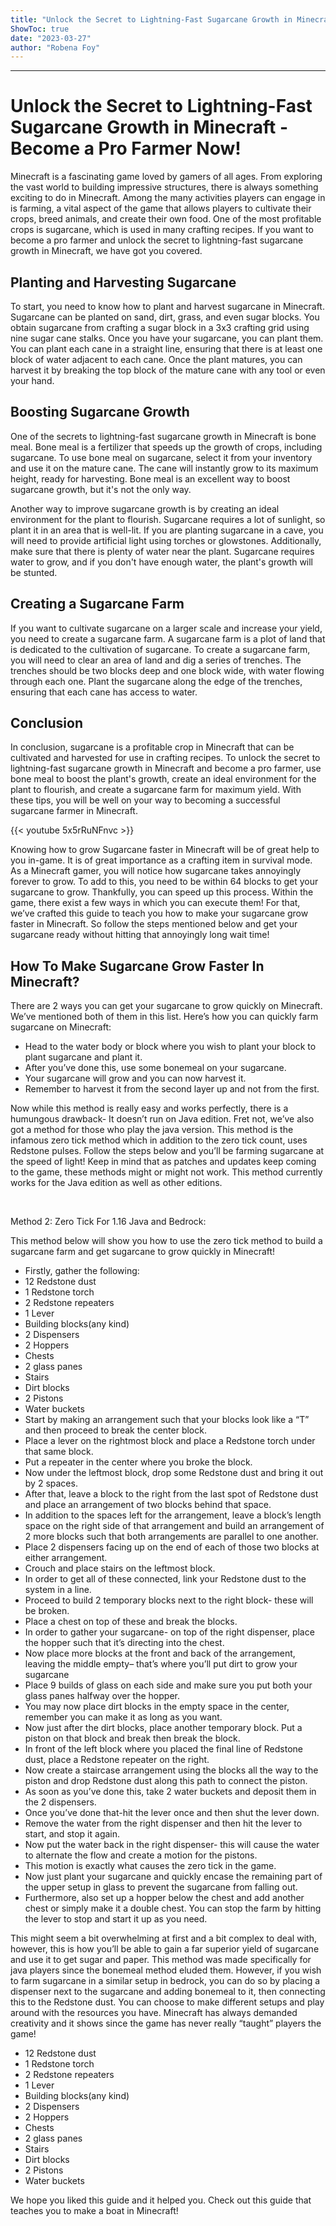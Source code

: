 ```yaml
---
title: "Unlock the Secret to Lightning-Fast Sugarcane Growth in Minecraft - Become a Pro Farmer Now!"
ShowToc: true 
date: "2023-03-27"
author: "Robena Foy"
---
```

*****
# Unlock the Secret to Lightning-Fast Sugarcane Growth in Minecraft - Become a Pro Farmer Now!

Minecraft is a fascinating game loved by gamers of all ages. From exploring the vast world to building impressive structures, there is always something exciting to do in Minecraft. Among the many activities players can engage in is farming, a vital aspect of the game that allows players to cultivate their crops, breed animals, and create their own food. One of the most profitable crops is sugarcane, which is used in many crafting recipes. If you want to become a pro farmer and unlock the secret to lightning-fast sugarcane growth in Minecraft, we have got you covered.

## Planting and Harvesting Sugarcane 

To start, you need to know how to plant and harvest sugarcane in Minecraft. Sugarcane can be planted on sand, dirt, grass, and even sugar blocks. You obtain sugarcane from crafting a sugar block in a 3x3 crafting grid using nine sugar cane stalks. Once you have your sugarcane, you can plant them. You can plant each cane in a straight line, ensuring that there is at least one block of water adjacent to each cane. Once the plant matures, you can harvest it by breaking the top block of the mature cane with any tool or even your hand.

## Boosting Sugarcane Growth 

One of the secrets to lightning-fast sugarcane growth in Minecraft is bone meal. Bone meal is a fertilizer that speeds up the growth of crops, including sugarcane. To use bone meal on sugarcane, select it from your inventory and use it on the mature cane. The cane will instantly grow to its maximum height, ready for harvesting. Bone meal is an excellent way to boost sugarcane growth, but it's not the only way.

Another way to improve sugarcane growth is by creating an ideal environment for the plant to flourish. Sugarcane requires a lot of sunlight, so plant it in an area that is well-lit. If you are planting sugarcane in a cave, you will need to provide artificial light using torches or glowstones. Additionally, make sure that there is plenty of water near the plant. Sugarcane requires water to grow, and if you don't have enough water, the plant's growth will be stunted.

## Creating a Sugarcane Farm 

If you want to cultivate sugarcane on a larger scale and increase your yield, you need to create a sugarcane farm. A sugarcane farm is a plot of land that is dedicated to the cultivation of sugarcane. To create a sugarcane farm, you will need to clear an area of land and dig a series of trenches. The trenches should be two blocks deep and one block wide, with water flowing through each one. Plant the sugarcane along the edge of the trenches, ensuring that each cane has access to water.

## Conclusion 

In conclusion, sugarcane is a profitable crop in Minecraft that can be cultivated and harvested for use in crafting recipes. To unlock the secret to lightning-fast sugarcane growth in Minecraft and become a pro farmer, use bone meal to boost the plant's growth, create an ideal environment for the plant to flourish, and create a sugarcane farm for maximum yield. With these tips, you will be well on your way to becoming a successful sugarcane farmer in Minecraft.

{{< youtube 5x5rRuNFnvc >}} 



Knowing how to grow Sugarcane faster in Minecraft will be of great help to you in-game. It is of great importance as a crafting item in survival mode. As a Minecraft gamer, you will notice how sugarcane takes annoyingly forever to grow. To add to this, you need to be within 64 blocks to get your sugarcane to grow. Thankfully, you can speed up this process. Within the game, there exist a few ways in which you can execute them! For that, we’ve crafted this guide to teach you how to make your sugarcane grow faster in Minecraft. So follow the steps mentioned below and get your sugarcane ready without hitting that annoyingly long wait time!
 
## How To Make Sugarcane Grow Faster In Minecraft?
 
There are 2 ways you can get your sugarcane to grow quickly on Minecraft. We’ve mentioned both of them in this list. Here’s how you can quickly farm sugarcane on Minecraft:
 
- Head to the water body or block where you wish to plant your block to plant sugarcane and plant it.
 - After you’ve done this, use some bonemeal on your sugarcane.
 - Your sugarcane will grow and you can now harvest it.
 - Remember to harvest it from the second layer up and not from the first.

 
Now while this method is really easy and works perfectly, there is a humungous drawback- It doesn’t run on Java edition. Fret not, we’ve also got a method for those who play the java version. This method is the infamous zero tick method which in addition to the zero tick count, uses Redstone pulses. Follow the steps below and you’ll be farming sugarcane at the speed of light! Keep in mind that as patches and updates keep coming to the game, these methods might or might not work. This method currently works for the Java edition as well as other editions.
 
 
 

 
Method 2: Zero Tick For 1.16 Java and Bedrock:
 
This method below will show you how to use the zero tick method to build a sugarcane farm and get sugarcane to grow quickly in Minecraft!
 
- Firstly, gather the following:
 - 12 Redstone dust
 - 1 Redstone torch
 - 2 Redstone repeaters
 - 1 Lever
 - Building blocks(any kind)
 - 2 Dispensers
 - 2 Hoppers
 - Chests
 - 2 glass panes
 - Stairs
 - Dirt blocks
 - 2 Pistons
 - Water buckets
 - Start by making an arrangement such that your blocks look like a “T” and then proceed to break the center block.
 - Place a lever on the rightmost block and place a Redstone torch under that same block.
 - Put a repeater in the center where you broke the block.
 - Now under the leftmost block, drop some Redstone dust and bring it out by 2 spaces.
 - After that, leave a block to the right from the last spot of Redstone dust and place an arrangement of two blocks behind that space.
 - In addition to the spaces left for the arrangement, leave a block’s length space on the right side of that arrangement and build an arrangement of 2 more blocks such that both arrangements are parallel to one another.
 - Place 2 dispensers facing up on the end of each of those two blocks at either arrangement.
 - Crouch and place stairs on the leftmost block.
 - In order to get all of these connected, link your Redstone dust to the system in a line.
 - Proceed to build 2 temporary blocks next to the right block- these will be broken.
 - Place a chest on top of these and break the blocks.
 - In order to gather your sugarcane- on top of the right dispenser, place the hopper such that it’s directing into the chest.
 - Now place more blocks at the front and back of the arrangement, leaving the middle empty– that’s where you’ll put dirt to grow your sugarcane
 - Place 9 builds of glass on each side and make sure you put both your glass panes halfway over the hopper.
 - You may now place dirt blocks in the empty space in the center, remember you can make it as long as you want.
 - Now just after the dirt blocks, place another temporary block. Put a piston on that block and break then break the block.
 - In front of the left block where you placed the final line of Redstone dust, place a Redstone repeater on the right.
 - Now create a staircase arrangement using the blocks all the way to the piston and drop Redstone dust along this path to connect the piston.
 - As soon as you’ve done this, take 2 water buckets and deposit them in the 2 dispensers.
 - Once you’ve done that-hit the lever once and then shut the lever down.
 - Remove the water from the right dispenser and then hit the lever to start, and stop it again.
 - Now put the water back in the right dispenser- this will cause the water to alternate the flow and create a motion for the pistons.
 - This motion is exactly what causes the zero tick in the game.
 - Now just plant your sugarcane and quickly encase the remaining part of the upper setup in glass to prevent the sugarcane from falling out.
 - Furthermore, also set up a hopper below the chest and add another chest or simply make it a double chest. You can stop the farm by hitting the lever to stop and start it up as you need.

 
This might seem a bit overwhelming at first and a bit complex to deal with, however, this is how you’ll be able to gain a far superior yield of sugarcane and use it to get sugar and paper. This method was made specifically for java players since the bonemeal method eluded them. However, if you wish to farm sugarcane in a similar setup in bedrock, you can do so by placing a dispenser next to the sugarcane and adding bonemeal to it, then connecting this to the Redstone dust. You can choose to make different setups and play around with the resources you have. Minecraft has always demanded creativity and it shows since the game has never really “taught” players the game!
 
- 12 Redstone dust
 - 1 Redstone torch
 - 2 Redstone repeaters
 - 1 Lever
 - Building blocks(any kind)
 - 2 Dispensers
 - 2 Hoppers
 - Chests
 - 2 glass panes
 - Stairs
 - Dirt blocks
 - 2 Pistons
 - Water buckets

 
We hope you liked this guide and it helped you. Check out this guide that teaches you to make a boat in Minecraft!




